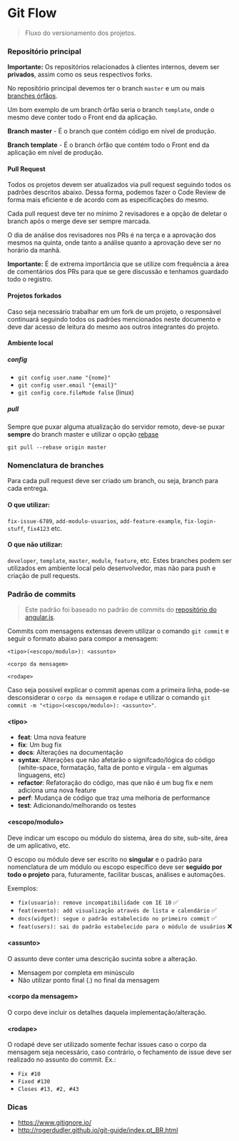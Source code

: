 # Git Flow

> Fluxo do versionamento dos projetos.

### Repositório principal

**Importante:** Os repositórios relacionados à clientes internos, devem ser **privados**, assim como os seus respectivos forks.

No repositório principal devemos ter o branch `master` e um ou mais [branches órfãos](https://git-scm.com/docs/git-checkout/1.7.3.1).

Um bom exemplo de um branch órfão seria o branch `template`, onde o mesmo deve conter todo o Front end da aplicação.

**Branch master** - É o branch que contém código em nível de produção.

**Branch template** - É o branch órfão que contém todo o Front end da aplicação em nível de produção.

#### Pull Request

Todos os projetos devem ser atualizados via pull request seguindo todos os padrões descritos abaixo. Dessa forma, podemos fazer o Code Review de forma mais eficiente e de acordo com as especificações do mesmo.

Cada pull request deve ter no mínimo 2 revisadores e a opção de deletar o branch após o merge deve ser sempre marcada.

O dia de análise dos revisadores nos PRs é na terça e a aprovação dos mesmos na quinta, onde tanto a análise quanto a aprovação deve ser no horário da manhã.

**Importante:** É de extrema importância que se utilize com frequência a área de comentários dos PRs para que se gere discussão e tenhamos guardado todo o registro.

#### Projetos forkados

Caso seja necessário trabalhar em um fork de um projeto, o responsável continuará seguindo todos os padrões mencionados neste documento e deve dar acesso de leitura do mesmo aos outros integrantes do projeto.

#### Ambiente local

##### config

- `git config user.name "{nome}"`
- `git config user.email "{email}"`
- `git config core.fileMode false` (linux)

##### pull
Sempre que puxar alguma atualização do servidor remoto, deve-se puxar **sempre** do branch master e  utilizar o opção [rebase](http://www.arruda.blog.br/programacao/dicas-de-git-rebase-vs-merge/)

`git pull --rebase origin master`

### Nomenclatura de branches

Para cada pull request deve ser criado um branch, ou seja, branch para cada entrega.

#### O que utilizar:

`fix-issue-6789`, `add-modulo-usuarios`, `add-feature-example`, `fix-login-stuff`, `fix4123` etc.

#### O que não utilizar:

`developer`, `template`, `master`, `module`, `feature`, etc. Estes branches podem ser utilizados em ambiente local pelo desenvolvedor, mas não para push e criação de pull requests.

### Padrão de commits

> Este padrão foi baseado no padrão de commits do [repositório do angular.js](https://github.com/angular/angular.js/blob/master/CONTRIBUTING.md#commit).

Commits com mensagens extensas devem utilizar o comando `git commit` e seguir o formato abaixo para compor a mensagem:

```
<tipo>(<escopo/modulo>): <assunto>

<corpo da mensagem>

<rodape>
```

Caso seja possível explicar o commit apenas com a primeira linha, pode-se desconsiderar o `corpo da mensagem` e `rodape` e utilizar o comando `git commit -m "<tipo>(<escopo/modulo>): <assunto>"`.

#### \<tipo\>

- **feat**: Uma nova feature
- **fix**: Um bug fix
- **docs**: Alterações na documentação
- **syntax**: Alterações que não afetarão o signifcado/lógica do código (white-space, formatação, falta de ponto e vírgula - em algumas linguagens, etc)
- **refactor**: Refatoração do código, mas que não é um bug fix e nem adiciona uma nova feature
- **perf**: Mudança de código que traz uma melhoria de performance
- **test**: Adicionando/melhorando os testes

#### \<escopo/modulo\>

Deve indicar um escopo ou módulo do sistema, área do site, sub-site, área de um aplicativo, etc.

O escopo ou módulo deve ser escrito no **singular** e o padrão para nomenclatura de um módulo ou escopo específico deve ser **seguido por todo o projeto** para, futuramente, facilitar buscas, análises e automações.

Exemplos:
- `fix(usuario): remove incompatibilidade com IE 10` :white_check_mark:
- `feat(evento): add visualização através de lista e calendário` :white_check_mark:
- `docs(widget): segue o padrão estabelecido no primeiro commit` :white_check_mark:
- `feat(users): sai do padrão estabelecido para o módulo de usuários` :x:

#### \<assunto\>

O assunto deve conter uma descrição sucinta sobre a alteração.

- Mensagem por completa em minúsculo
- Não utilizar ponto final (.) no final da mensagem

#### \<corpo da mensagem\>

O corpo deve incluir os detalhes daquela implementação/alteração.

#### \<rodape\>

O rodapé deve ser utilizado somente fechar issues caso o corpo da mensagem seja necessário, caso contrário, o fechamento de issue deve ser realizado no assunto do commit. Ex.:

- `Fix #10`
- `Fixed #130`
- `Closes #13, #2, #43`

### Dicas

- https://www.gitignore.io/
- http://rogerdudler.github.io/git-guide/index.pt_BR.html

